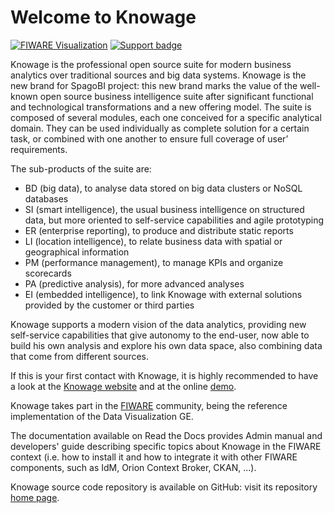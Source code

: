# Welcome to Knowage

[![FIWARE Visualization](https://nexus.lab.fiware.org/static/badges/chapters/visualization.svg)](https://www.fiware.org/developers/catalogue/)
[![Support badge](https://nexus.lab.fiware.org/static/badges/stackoverflow/knowage.svg)](https://stackoverflow.com/questions/tagged/fiware-knowage)

Knowage is the professional open source suite for modern business analytics over traditional sources and big data systems. Knowage is the new brand for SpagoBI project: this new brand marks the value of the well-known open source business intelligence suite after significant functional and technological transformations and a new offering model. 
The suite is composed of several modules, each one conceived for a specific analytical domain. They can be used individually as complete solution for a certain task, or combined with one another to ensure full coverage of user’ requirements. 

The sub-products of the suite are:
-   BD (big data), to analyse data stored on big data clusters or NoSQL databases
-   SI (smart intelligence), the usual business intelligence on structured data, but more oriented to self-service capabilities and agile prototyping
-   ER (enterprise reporting), to produce and distribute static reports
-   LI (location intelligence), to relate business data with spatial or geographical information
-   PM (performance management), to manage KPIs and organize scorecards
-   PA (predictive analysis), for more advanced analyses
-   EI (embedded intelligence), to link Knowage with external solutions provided by the customer or third parties

Knowage supports a modern vision of the data analytics, providing new self-service capabilities that give autonomy to the end-user, now able to build his own analysis and explore his own data space, also combining data that come from different sources.

If this is your first contact with Knowage, it is highly recommended to have a look at the [Knowage website](https://www.knowage-suite.com) and at the online [demo](https://demo.knowage-suite.com/).

Knowage takes part in the [FIWARE](https://www.fiware.org/) community, being the reference implementation of the Data Visualization GE.

The documentation available on Read the Docs provides Admin manual and developers' guide describing specific topics about Knowage in the FIWARE context (i.e. how to install it and how to integrate it with other FIWARE components, such as IdM, Orion Context Broker, CKAN, ...).

Knowage source code repository is available on GitHub: visit its repository [home page](https://github.com/KnowageLabs/Knowage-Server).
